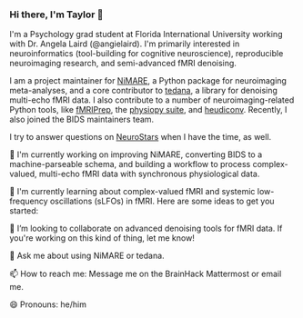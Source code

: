### Hi there, I'm Taylor 👋

<!--
**tsalo/tsalo** is a ✨ _special_ ✨ repository because its `README.md` (this file) appears on your GitHub profile.
-->
I'm a Psychology grad student at Florida International University working with Dr. Angela Laird (@angielaird).
I'm primarily interested in neuroinformatics (tool-building for cognitive neuroscience), reproducible neuroimaging research, and semi-advanced fMRI denoising.

I am a project maintainer for [NiMARE](https://github.com/neurostuff/NiMARE), a Python package for neuroimaging meta-analyses, and a core contributor to [tedana](https://github.com/ME-ICA/tedana), a library for denoising multi-echo fMRI data. I also contribute to a number of neuroimaging-related Python tools, like [fMRIPrep](https://github.com/poldracklab/fmriprep), the [physiopy suite](https://github.com/physiopy), and [heudiconv](https://github.com/nipy/heudiconv). Recently, I also joined the BIDS maintainers team.

I try to answer questions on [NeuroStars](https://neurostars.org) when I have the time, as well.

🔭 I'm currently working on improving NiMARE, converting BIDS to a machine-parseable schema, and building a workflow to process complex-valued, multi-echo fMRI data with synchronous physiological data.

🌱 I'm currently learning about complex-valued fMRI and systemic low-frequency oscillations (sLFOs) in fMRI.
Here are some ideas to get you started:

👯 I’m looking to collaborate on advanced denoising tools for fMRI data. If you're working on this kind of thing, let me know!

💬 Ask me about using NiMARE or tedana.

📫 How to reach me: Message me on the BrainHack Mattermost or email me.

😄 Pronouns: he/him
